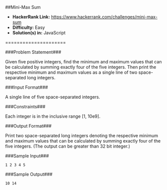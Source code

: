 ##Mini-Max Sum

* __HackerRank Link:__ https://www.hackerrank.com/challenges/mini-max-sum
* __Difficulty:__ Easy
* __Solution(s) in:__ JavaScript

=====================

###Problem Statement###

Given five positive integers, find the minimum and maximum values that can be calculated by summing exactly four of the five integers. Then print the respective minimum and maximum values as a single line of two space-separated long integers.

###Input Format###

A single line of five space-separated integers.

###Constraints###

Each integer is in the inclusive range [1, 10e9].

###Output Format###

Print two space-separated long integers denoting the respective minimum and maximum values that can be calculated by summing exactly four of the five integers. (The output can be greater than 32 bit integer.)

###Sample Input###

```
1 2 3 4 5
```

###Sample Output###

```
10 14
```
